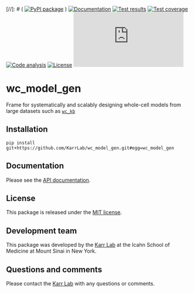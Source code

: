 [//]: # ( [![PyPI package](https://img.shields.io/pypi/v/wc_model_gen.svg)](https://pypi.python.org/pypi/wc_model_gen) )
[![Documentation](https://img.shields.io/badge/docs-latest-green.svg)](http://docs.karrlab.org/wc_model_gen)
[![Test results](https://circleci.com/gh/KarrLab/wc_model_gen.svg?style=shield)](https://circleci.com/gh/KarrLab/wc_model_gen)
[![Test coverage](https://coveralls.io/repos/github/KarrLab/wc_model_gen/badge.svg)](https://coveralls.io/github/KarrLab/wc_model_gen)
[![Code analysis](https://api.codeclimate.com/v1/badges/1b9616a716e848990dae/maintainability)](https://codeclimate.com/github/KarrLab/wc_model_gen)
[![License](https://img.shields.io/github/license/KarrLab/wc_model_gen.svg)](LICENSE)
![Analytics](https://ga-beacon.appspot.com/UA-86759801-1/wc_model_gen/README.md?pixel)

# wc_model_gen

Frame for systematically and scalably designing whole-cell models from large datasets such as [`wc_kb`](https://github.com/gh/KarrLab/wc_kb)

## Installation

```
pip install git+https://github.com/KarrLab/wc_model_gen.git#egg=wc_model_gen
```

## Documentation
Please see the [API documentation](http://docs.karrlab.org/wc_model_gen).

## License
This package is released under the [MIT license](LICENSE).

## Development team
This package was developed by the [Karr Lab](http://www.karrlab.org) at the Icahn School of Medicine at Mount Sinai in New York.

## Questions and comments
Please contact the [Karr Lab](http://www.karrlab.org) with any questions or comments.

